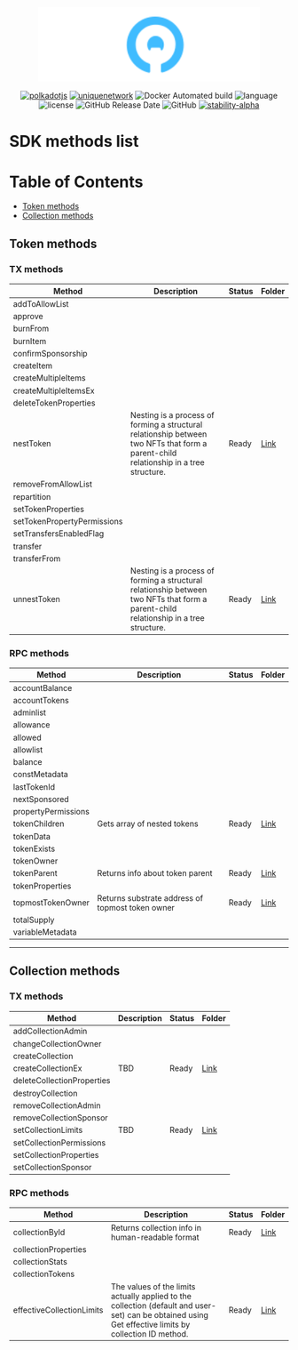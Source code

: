 <div align="center">
    <img width="400px" src="../../../doc/logo-white.svg" alt="Unique Network">

[![polkadotjs](https://img.shields.io/badge/polkadot-js-orange?style=flat-square)](https://polkadot.js.org)
[![uniquenetwork](https://img.shields.io/badge/unique-network-blue?style=flat-square)](https://unique.network/)
![Docker Automated build](https://img.shields.io/docker/cloud/automated/uniquenetwork/web?style=flat-square)
![language](https://img.shields.io/github/languages/top/uniquenetwork/unique-sdk?style=flat-square)
![license](https://img.shields.io/badge/License-Apache%202.0-blue?logo=apache&style=flat-square)
![GitHub Release Date](https://img.shields.io/github/release-date/uniquenetwork/unique-sdk?style=flat-square)
![GitHub](https://img.shields.io/github/v/tag/uniquenetwork/unique-sdk?style=flat-square)
[![stability-alpha](https://img.shields.io/badge/stability-alpha-f4d03f.svg)](https://github.com/mkenney/software-guides/blob/master/STABILITY-BADGES.md#alpha)
</div>

# SDK methods list

# Table of Contents

- [Token methods](#token-methods)
- [Collection methods](#collection-methods)



## Token methods

### TX methods
| Method                      | Description                                                                                                                           | Status | Folder                         |
|-----------------------------|---------------------------------------------------------------------------------------------------------------------------------------|--------|--------------------------------|
| addToAllowList              |                                                                                                                                       |        |                                |
| approve                     |                                                                                                                                       |        |                                |
| burnFrom                    |                                                                                                                                       |        |                                |
| burnItem                    |                                                                                                                                       |        |                                |
| confirmSponsorship          |                                                                                                                                       |        |                                |
| createItem                  |                                                                                                                                       |        |                                |
| createMultipleItems         |                                                                                                                                       |        |                                |
| createMultipleItemsEx       |                                                                                                                                       |        |                                |
| deleteTokenProperties       |                                                                                                                                       |        |                                |
| nestToken                   | Nesting is a process of forming a structural relationship between two NFTs that form a parent-child relationship in a tree structure. | Ready  | [Link](./methods/nest-token)   |
| removeFromAllowList         |                                                                                                                                       |        |                                |
| repartition                 |                                                                                                                                       |        |                                |
| setTokenProperties          |                                                                                                                                       |        |                                |
| setTokenPropertyPermissions |                                                                                                                                       |        |                                |
| setTransfersEnabledFlag     |                                                                                                                                       |        |                                |
| transfer                    |                                                                                                                                       |        |                                |
| transferFrom                |                                                                                                                                       |        |                                |
| unnestToken                 | Nesting is a process of forming a structural relationship between two NFTs that form a parent-child relationship in a tree structure. | Ready  | [Link](./methods/unnest-token) |

### RPC methods
| Method              | Description                                      | Status | Folder                                |
|---------------------|--------------------------------------------------|--------|---------------------------------------|
| accountBalance      |                                                  |        |                                       |
| accountTokens       |                                                  |        |                                       |
| adminlist           |                                                  |        |                                       |
| allowance           |                                                  |        |                                       |
| allowed             |                                                  |        |                                       |
| allowlist           |                                                  |        |                                       |
| balance             |                                                  |        |                                       |
| constMetadata       |                                                  |        |                                       |
| lastTokenId         |                                                  |        |                                       |
| nextSponsored       |                                                  |        |                                       |
| propertyPermissions |                                                  |        |                                       |
| tokenChildren       | Gets array of nested tokens                      | Ready  | [Link](./methods/token-children)      | 
| tokenData           |                                                  |        |                                       |
| tokenExists         |                                                  |        |                                       |
| tokenOwner          |                                                  |        |                                       |
| tokenParent         | Returns info about token parent                  | Ready  | [Link](./methods/token-parent)        |
| tokenProperties     |                                                  |        |                                       |
| topmostTokenOwner   | Returns substrate address of topmost token owner | Ready  | [Link](./methods/topmost-token-owner) |
| totalSupply         |                                                  |        |                                       |
| variableMetadata    |                                                  |        |                                       |

---

## Collection methods

### TX methods

| Method                      | Description | Status | Folder                                                      |
|-----------------------------|-------------|--------|-------------------------------------------------------------|
| addCollectionAdmin          |             |        |                                                             |
| changeCollectionOwner       |             |        |                                                             |
| createCollection            |             |        |                                                             |
| createCollectionEx          | TBD         | Ready  | [Link](./methods/create-collection-ex)  |
| deleteCollectionProperties  |             |        |                                                             |
| destroyCollection           |             |        |                                                             |
| removeCollectionAdmin       |             |        |                                                             |
| removeCollectionSponsor     |             |        |                                                             |
| setCollectionLimits         | TBD         | Ready  | [Link](./methods/set-collection-limits) |
| setCollectionPermissions    |             |        |                                                             |
| setCollectionProperties     |             |        |                                                             |
| setCollectionSponsor        |             |        |                                                             |

### RPC methods
| Method                    | Description                                                                                                                                            | Status | Folder                                        |
|---------------------------|--------------------------------------------------------------------------------------------------------------------------------------------------------|--------|-----------------------------------------------|
| collectionById            | Returns collection info in human-readable format                                                                                                       | Ready  | [Link](./methods/collection-by-id)            |
| collectionProperties      |                                                                                                                                                        |        |                                               |
| collectionStats           |                                                                                                                                                        |        |                                               |
| collectionTokens          |                                                                                                                                                        |        |                                               |
| effectiveCollectionLimits | The values of the limits actually applied to the collection (default and user-set) can be obtained using Get effective limits by collection ID method. | Ready  | [Link](./methods/effective-collection-limits) |

